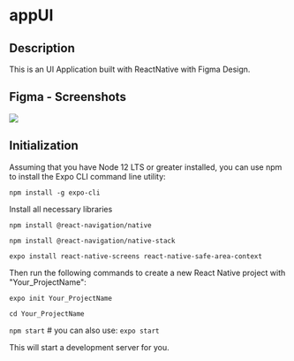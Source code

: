 # appUI

## Description
 
 This is an UI Application built with ReactNative with Figma Design.
  
## Figma - Screenshots

![](assets/Onboard1.png)
  
## Initialization

Assuming that you have Node 12 LTS or greater installed, you can use npm to install the Expo CLI command line utility:

`npm install -g expo-cli`

Install all necessary libraries

`npm install @react-navigation/native`

`npm install @react-navigation/native-stack`

`expo install react-native-screens react-native-safe-area-context`


Then run the following commands to create a new React Native project with "Your_ProjectName":

`expo init Your_ProjectName`

`cd Your_ProjectName`

`npm start` # you can also use: `expo start`

This will start a development server for you.
